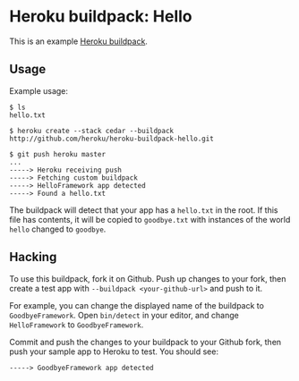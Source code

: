 Heroku buildpack: Hello
=======================

This is an example [Heroku buildpack](http://devcenter.heroku.com/articles/buildpack).

Usage
-----

Example usage:

    $ ls
    hello.txt

    $ heroku create --stack cedar --buildpack http://github.com/heroku/heroku-buildpack-hello.git

    $ git push heroku master
    ...
    -----> Heroku receiving push
    -----> Fetching custom buildpack
    -----> HelloFramework app detected
    -----> Found a hello.txt

The buildpack will detect that your app has a `hello.txt` in the root. If this file has contents, it will be copied to `goodbye.txt` with instances of the world `hello` changed to `goodbye`.

Hacking
-------

To use this buildpack, fork it on Github.  Push up changes to your fork, then create a test app with `--buildpack <your-github-url>` and push to it.

For example, you can change the displayed name of the buildpack to `GoodbyeFramework`. Open `bin/detect` in your editor, and change `HelloFramework` to `GoodbyeFramework`.

Commit and push the changes to your buildpack to your Github fork, then push your sample app to Heroku to test.  You should see:

    -----> GoodbyeFramework app detected
